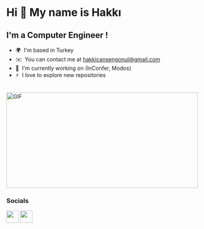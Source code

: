Hi 👋 My name is Hakkı
======================

I'm a  Computer Engineer !
-------------------------

* 🌍  I'm based in Turkey
* ✉️  You can contact me at [hakkicansengonul@gmail.com](mailto:hakkicansengonul@gmail.com)
* 🚀  I'm currently working on (InConfer, Modos)
* ⚡  I love to explore new repositories
 <br>
    <img  height="250" width="500" alt="GIF" src="https://www.mygo.ge/uploads/blog/1584023795.jpg" />
    


### Socials

<p align="left"> <a href="https://github.com/hakkicansengonul" target="_blank" rel="noreferrer"><img src="https://raw.githubusercontent.com/danielcranney/readme-generator/main/public/icons/socials/github.svg" width="32" height="32" /></a> <a href="https://www.linkedin.com/in/hakkicansengonul/" target="_blank" rel="noreferrer"><img src="https://raw.githubusercontent.com/danielcranney/readme-generator/main/public/icons/socials/linkedin.svg" width="32" height="32" /></a></p>
